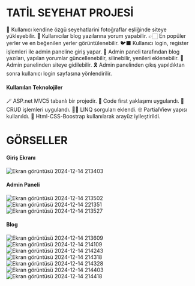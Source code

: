 # **TATİL SEYEHAT PROJESİ**
🤩 Kullanıcı kendine özgü seyehatlarini fotoğraflar eşliğinde siteye yükleyebilir.
👑 Kullanıcılar blog yazılarına yorum yapabilir.
👉🏻 En popüler yerler ve en beğenilen yerler görüntülenebilir. 
🐦‍⬛ Kullanıcı login, register işlemleri ile admin paneline giriş yapar.
🌈 Admin paneli tarafından blog yazıları, yapılan yorumlar güncellenebilir, silinebilir, yenileri eklenebilir.
🍒 Admin panelinden siteye gidilebilir.
🎗 Admin panelinden çıkış yapıldıktan sonra kullanıcı login sayfasına yönlendirilir.

#### **Kullanılan Teknolojiler**
🪄 ASP.net MVC5 tabanlı bir projedir.
🩵 Code first yaklaşımı uygulandı.
🪷 CRUD işlemleri uygulandı.
🤌🏼 LINQ sorguları eklendi.
🤓 PartialView yapısı kullanıldı.
🦋 Html-CSS-Boostrap kullanılarak arayüz iyileştirildi.

# **GÖRSELLER**
#### **Giriş Ekranı**
![Ekran görüntüsü 2024-12-14 213403](https://github.com/user-attachments/assets/04407ad7-29a1-4f0b-9bb0-28f4ec083515)

#### **Admin Paneli**
![Ekran görüntüsü 2024-12-14 213502](https://github.com/user-attachments/assets/5437a640-2ef4-4694-936b-6b2163ae2620)
![Ekran görüntüsü 2024-12-14 221351](https://github.com/user-attachments/assets/da821a97-5625-4f95-9050-acebefc7c950)
![Ekran görüntüsü 2024-12-14 213527](https://github.com/user-attachments/assets/824b731d-441e-4614-9783-e5759c5aacf7)

#### **Blog**
![Ekran görüntüsü 2024-12-14 213609](https://github.com/user-attachments/assets/43be51c1-cec1-4d4f-9945-0963cd186a73)
![Ekran görüntüsü 2024-12-14 214109](https://github.com/user-attachments/assets/b91f743e-02ff-4b96-a5a5-c47faa54ce83)
![Ekran görüntüsü 2024-12-14 214243](https://github.com/user-attachments/assets/5c3f4027-34e9-4ae0-bc50-6aac9acd2883)
![Ekran görüntüsü 2024-12-14 214318](https://github.com/user-attachments/assets/d65605ba-04ce-4bfc-9c18-498372a7cd21)
![Ekran görüntüsü 2024-12-14 214328](https://github.com/user-attachments/assets/48a4e904-476a-4ba2-8ba0-7cfee80dbd3a)
![Ekran görüntüsü 2024-12-14 214403](https://github.com/user-attachments/assets/ba8954c6-6fc3-4aaf-9648-744ba4e3aa79)
![Ekran görüntüsü 2024-12-14 214418](https://github.com/user-attachments/assets/1d93366a-9a0c-4fd5-b610-0f77679eacdc)
